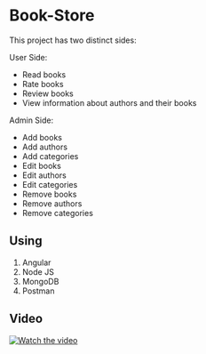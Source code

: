 # Book-Store
This project has two distinct sides:

User Side:
- Read books
- Rate books
- Review books
- View information about authors and their books
  
Admin Side:
- Add books
- Add authors
- Add categories
- Edit books
- Edit authors
- Edit categories
- Remove books
- Remove authors
- Remove categories
  
## Using
1. Angular
2. Node JS
3. MongoDB
4. Postman

## Video
[![Watch the video](https://res.cloudinary.com/dmozswvnl/image/upload/v1690407610/Untitled_design_mgesei.png)](https://res.cloudinary.com/dmozswvnl/video/upload/v1690406732/Book_Store_1_mblgcu.mp4)

